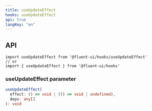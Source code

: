 ```yaml
---
title: useUpdateEffect
hooks: useUpdateEffect
api: true
langKey: "en"
---
```


## API

```
import useUpdateEffect from '@fluent-ui/hooks/useUpdateEffect'
// or
import { useUpdateEffect } from '@fluent-ui/hooks'
```

### useUpdateEffect parameter

```ts
useUpdateEffect(
  effect: () => void | (() => void | undefined),
  deps: any[]
): void
```
